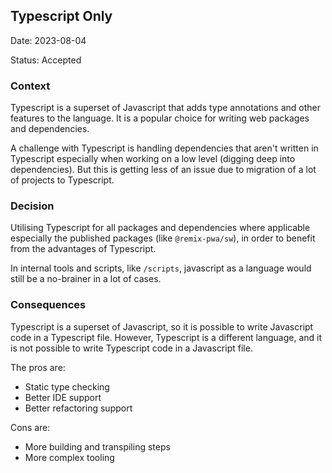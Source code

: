 ## Typescript Only

Date: 2023-08-04

Status: Accepted

### Context

Typescript is a superset of Javascript that adds type annotations and other features to the language. It is a popular choice for writing web packages and dependencies.

A challenge with Typescript is handling dependencies that aren't written in Typescript especially when working on a low level (digging deep into dependencies). But this is getting less of an issue due to migration of a lot of projects to Typescript.

### Decision

Utilising Typescript for all packages and dependencies where applicable especially the published packages (like `@remix-pwa/sw`), in order to benefit from the advantages of Typescript.

In internal tools and scripts, like `/scripts`, javascript as a language would still be a no-brainer in a lot of cases.

### Consequences

Typescript is a superset of Javascript, so it is possible to write Javascript code in a Typescript file. However, Typescript is a different language, and it is not possible to write Typescript code in a Javascript file.

The pros are:

- Static type checking
- Better IDE support
- Better refactoring support

Cons are:

- More building and transpiling steps
- More complex tooling
